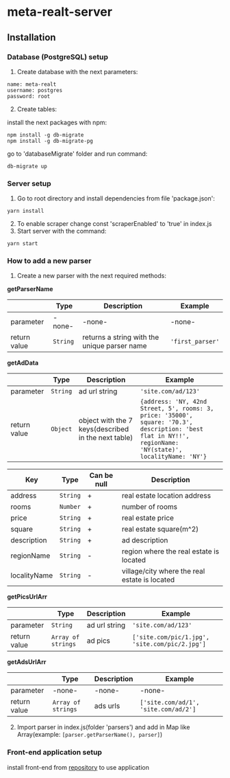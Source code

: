 # meta-realt-server
## Installation
### Database (PostgreSQL) setup
  1. Create database with the next parameters:
  ```
  name: meta-realt
  username: postgres
  password: root
  ```
  2. Create tables:

  install the next packages with npm:
  ```
  npm install -g db-migrate
  npm install -g db-migrate-pg
  ```
  go to 'databaseMigrate' folder and run command:
  ```
  db-migrate up
  ```

### Server setup
  1. Go to root directory and install dependencies from file 'package.json':
  ```
  yarn install
  ```
  2. To enable scraper change const 'scraperEnabled' to 'true' in index.js
  3. Start server with the command:
  ```
  yarn start
  ```

### How to add a new parser
  1. Create a new parser with the next required methods:

  **getParserName**

  |  | Type | Description | Example |
  | --- | --- | --- | --- |
  | parameter | -none- | -none- | -none- |
  | return value | `String` | returns a string with the unique parser name | ```'first_parser'``` |

  **getAdData**

  |  | Type | Description | Example |
  | --- | --- | --- | --- |
  | parameter | `String` | ad url string | ```'site.com/ad/123'``` |
  | return value | `Object` | object with the 7 keys(described in the next table) | ```{address: 'NY, 42nd Street, 5', rooms: 3, price: '35000', square: '70.3', description: 'best flat in NY!!', regionName: 'NY(state)', localityName: 'NY'}``` |

  | Key | Type | Can be null | Description |
  | --- | --- | --- | --- |
  | address | `String` | + | real estate location  address |
  | rooms | `Number` | + | number of rooms |
  | price | `String` | + | real estate price |
  | square | `String` | + | real estate square(m^2) |
  | description | `String` | + | ad description |
  | regionName | `String` | - | region where the real estate is located |
  | localityName | `String` | - | village/city where the real estate is located |

  **getPicsUrlArr**

  |  | Type | Description | Example |
  | --- | --- | --- | --- |
  | parameter | `String` | ad url string | ```'site.com/ad/123'``` |
  | return value | `Array of strings` | ad pics | ```['site.com/pic/1.jpg', 'site.com/pic/2.jpg']``` |

  **getAdsUrlArr**

  |  | Type | Description | Example |
  | --- | --- | --- | --- |
  | parameter | -none- | -none- | -none- |
  | return value | `Array of strings` | ads urls | ```['site.com/ad/1', 'site.com/ad/2']``` |

  2. Import parser in index.js(folder 'parsers') and add in Map like Array(example: ```[parser.getParserName(), parser]```)

### Front-end application setup
install front-end from [repository](https://github.com/voronozavr/meta-realt) to use application
